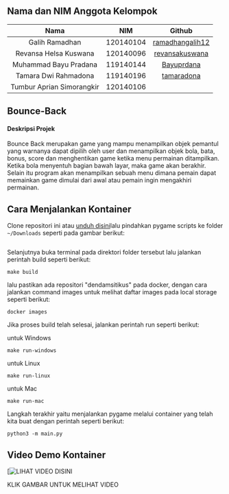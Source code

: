 ## Nama dan NIM Anggota Kelompok
| Nama | NIM | Github |
| :---: | :---: | :---: |
| Galih Ramadhan             | 120140104 | [ramadhangalih12](https://github.com/ramadhangalih12)     |
| Revansa Helsa Kuswana      | 120140096 | [revansakuswana](https://github.com/revansakuswana)       |
| Muhammad Bayu Pradana      | 119140144 | [Bayuprdana](https://github.com/Bayuprdana)               |
| Tamara Dwi Rahmadona       | 119140196 | [tamaradona](https://github.com/tamaradona)               |
| Tumbur Aprian Simorangkir  | 120140106 |                                                           |


## Bounce-Back
#### Deskripsi Projek
Bounce Back merupakan game yang mampu menampilkan objek pemantul yang warnanya dapat dipilih oleh user dan menampilkan objek bola, bata, bonus, score dan menghentikan game ketika menu permainan ditampilkan. Ketika bola menyentuh bagian bawah layar, maka game akan berakhir. Selain itu program akan menampilkan sebuah menu dimana pemain dapat memainkan game dimulai dari awal atau pemain ingin mengakhiri permainan.

## Cara Menjalankan Kontainer
Clone repositori ini atau [unduh disini](git@github.com:revansakuswana/Bounce-Back.git)lalu pindahkan pygame scripts ke folder `~/Downloads` seperti pada gambar berikut:

![]()

Selanjutnya buka terminal pada direktori folder tersebut lalu jalankan perintah build seperti berikut:

    make build

lalu pastikan ada repositori "dendamsitikus" pada docker, dengan cara jalankan command images untuk melihat daftar images pada local storage seperti berikut:

    docker images

Jika proses build telah selesai, jalankan perintah run seperti berikut:

untuk Windows

    make run-windows

untuk Linux

    make run-linux

untuk Mac

    make run-mac

Langkah terakhir yaitu menjalankan pygame melalui container yang telah kita buat dengan perintah seperti berikut:

    python3 -m main.py

## Video Demo Kontainer

[![LIHAT VIDEO DISINI]()

KLIK GAMBAR UNTUK MELIHAT VIDEO
